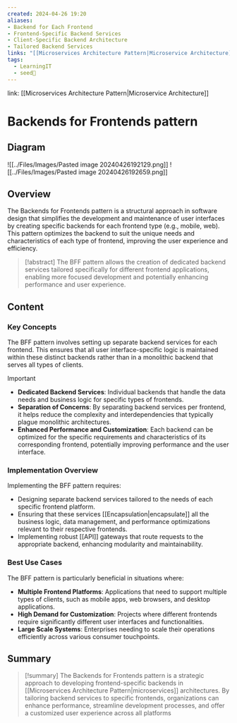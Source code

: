 ```yaml
---
created: 2024-04-26 19:20
aliases: 
- Backend for Each Frontend
- Frontend-Specific Backend Services
- Client-Specific Backend Architecture
- Tailored Backend Services
links: "[[Microservices Architecture Pattern|Microservice Architecture]]"
tags:
  - LearningIT
  - seed🌱
---
```

link: [[Microservices Architecture Pattern|Microservice Architecture]]

# Backends for Frontends pattern
## Diagram

![[../Files/Images/Pasted image 20240426192129.png]]
![[../Files/Images/Pasted image 20240426192659.png]]

## Overview

The Backends for Frontends pattern is a structural approach in software design that simplifies the development and maintenance of user interfaces by creating specific backends for each frontend type (e.g., mobile, web). This pattern optimizes the backend to suit the unique needs and characteristics of each type of frontend, improving the user experience and efficiency.

> [!abstract] 
> The BFF pattern allows the creation of dedicated backend services tailored specifically for different frontend applications, enabling more focused development and potentially enhancing performance and user experience.

## Content

### Key Concepts

The BFF pattern involves setting up separate backend services for each frontend. This ensures that all user interface-specific logic is maintained within these distinct backends rather than in a monolithic backend that serves all types of clients.

> [!important]
> 
> - **Dedicated Backend Services**: Individual backends that handle the data needs and business logic for specific types of frontends.
> - **Separation of Concerns**: By separating backend services per frontend, it helps reduce the complexity and interdependencies that typically plague monolithic architectures.
> - **Enhanced Performance and Customization**: Each backend can be optimized for the specific requirements and characteristics of its corresponding frontend, potentially improving performance and the user interface.

### Implementation Overview

Implementing the BFF pattern requires:

- Designing separate backend services tailored to the needs of each specific frontend platform.
- Ensuring that these services [[Encapsulation|encapsulate]] all the business logic, data management, and performance optimizations relevant to their respective frontends.
- Implementing robust [[API]] gateways that route requests to the appropriate backend, enhancing modularity and maintainability.

### Best Use Cases

The BFF pattern is particularly beneficial in situations where:

- **Multiple Frontend Platforms**: Applications that need to support multiple types of clients, such as mobile apps, web browsers, and desktop applications.
- **High Demand for Customization**: Projects where different frontends require significantly different user interfaces and functionalities.
- **Large Scale Systems**: Enterprises needing to scale their operations efficiently across various consumer touchpoints.

## Summary

> [!summary] 
> The Backends for Frontends pattern is a strategic approach to developing frontend-specific backends in [[Microservices Architecture Pattern|microservices]] architectures. By tailoring backend services to specific frontends, organizations can enhance performance, streamline development processes, and offer a customized user experience across all platforms

